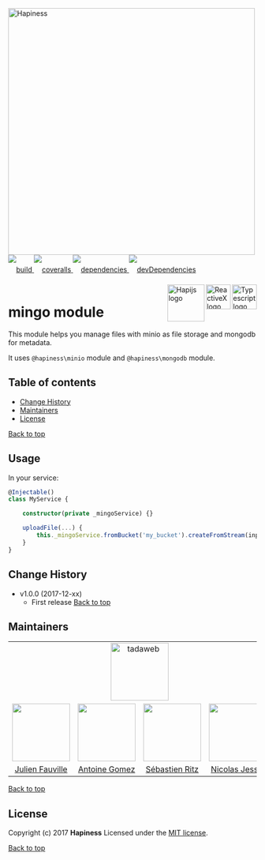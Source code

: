 <img src="http://bit.ly/2mxmKKI" width="500" alt="Hapiness" />

<div style="margin-bottom:20px;">
<div style="line-height:60px">
    <a href="https://travis-ci.org/hapinessjs/empty-module.svg?branch=master">
        <img src="https://travis-ci.org/hapinessjs/empty-module.svg?branch=master" alt="build" />
    </a>
    <a href="https://coveralls.io/github/hapinessjs/empty-module?branch=master">
        <img src="https://coveralls.io/repos/github/hapinessjs/empty-module/badge.svg?branch=master" alt="coveralls" />
    </a>
    <a href="https://david-dm.org/hapinessjs/empty-module">
        <img src="https://david-dm.org/hapinessjs/empty-module.svg" alt="dependencies" />
    </a>
    <a href="https://david-dm.org/hapinessjs/empty-module?type=dev">
        <img src="https://david-dm.org/hapinessjs/empty-module/dev-status.svg" alt="devDependencies" />
    </a>
</div>
<div>
    <a href="https://www.typescriptlang.org/docs/tutorial.html">
        <img src="https://cdn-images-1.medium.com/max/800/1*8lKzkDJVWuVbqumysxMRYw.png"
             align="right" alt="Typescript logo" width="50" height="50" style="border:none;" />
    </a>
    <a href="http://reactivex.io/rxjs">
        <img src="http://reactivex.io/assets/Rx_Logo_S.png"
             align="right" alt="ReactiveX logo" width="50" height="50" style="border:none;" />
    </a>
    <a href="http://hapijs.com">
        <img src="http://bit.ly/2lYPYPw"
             align="right" alt="Hapijs logo" width="75" style="border:none;" />
    </a>
</div>
</div>

# mingo module

This module helps you manage files with minio as file storage and mongodb for metadata.

It uses `@hapiness\minio` module and `@hapiness\mongodb` module.

## Table of contents

* [Change History](#change-history)
* [Maintainers](#maintainers)
* [License](#license)

[Back to top](#table-of-contents)

## Usage

In your service:

```typescript
@Injectable()
class MyService {

    constructor(private _mingoService) {}

    uploadFile(...) {
        this._mingoService.fromBucket('my_bucket').createFromStream(input, filename, 'image/jpeg', metadata);
    }
}
```

## Change History

* v1.0.0 (2017-12-xx)
    * First release
[Back to top](#table-of-contents)

## Maintainers

<table>
    <tr>
        <td colspan="4" align="center"><a href="https://www.tadaweb.com"><img src="http://bit.ly/2xHQkTi" width="117" alt="tadaweb" /></a></td>
    </tr>
    <tr>
        <td align="center"><a href="https://github.com/Juneil"><img src="https://avatars3.githubusercontent.com/u/6546204?v=3&s=117" width="117"/></a></td>
        <td align="center"><a href="https://github.com/antoinegomez"><img src="https://avatars3.githubusercontent.com/u/997028?v=3&s=117" width="117"/></a></td>
        <td align="center"><a href="https://github.com/reptilbud"><img src="https://avatars3.githubusercontent.com/u/6841511?v=3&s=117" width="117"/></a></td>
        <td align="center"><a href="https://github.com/njl07"><img src="https://avatars3.githubusercontent.com/u/1673977?v=3&s=117" width="117"/></a></td>
    </tr>
    <tr>
        <td align="center"><a href="https://github.com/Juneil">Julien Fauville</a></td>
        <td align="center"><a href="https://github.com/antoinegomez">Antoine Gomez</a></td>
        <td align="center"><a href="https://github.com/reptilbud">Sébastien Ritz</a></td>
        <td align="center"><a href="https://github.com/njl07">Nicolas Jessel</a></td>
    </tr>
</table>

[Back to top](#table-of-contents)

## License

Copyright (c) 2017 **Hapiness** Licensed under the [MIT license](https://github.com/hapinessjs/empty-module/blob/master/LICENSE.md).

[Back to top](#table-of-contents)
